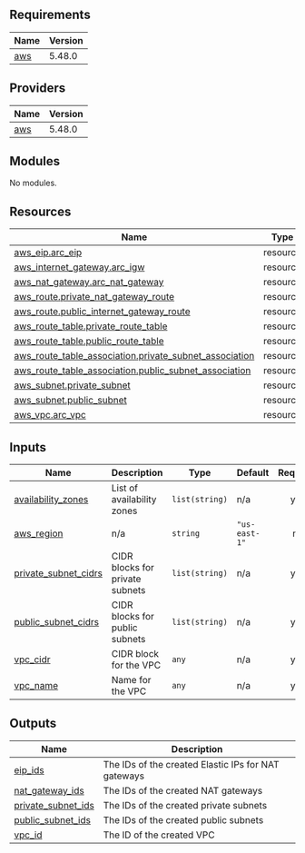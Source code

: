<!-- BEGINNING OF PRE-COMMIT-TERRAFORM DOCS HOOK -->
## Requirements

| Name | Version |
|------|---------|
| <a name="requirement_aws"></a> [aws](#requirement\_aws) | 5.48.0 |

## Providers

| Name | Version |
|------|---------|
| <a name="provider_aws"></a> [aws](#provider\_aws) | 5.48.0 |

## Modules

No modules.

## Resources

| Name | Type |
|------|------|
| [aws_eip.arc_eip](https://registry.terraform.io/providers/hashicorp/aws/5.48.0/docs/resources/eip) | resource |
| [aws_internet_gateway.arc_igw](https://registry.terraform.io/providers/hashicorp/aws/5.48.0/docs/resources/internet_gateway) | resource |
| [aws_nat_gateway.arc_nat_gateway](https://registry.terraform.io/providers/hashicorp/aws/5.48.0/docs/resources/nat_gateway) | resource |
| [aws_route.private_nat_gateway_route](https://registry.terraform.io/providers/hashicorp/aws/5.48.0/docs/resources/route) | resource |
| [aws_route.public_internet_gateway_route](https://registry.terraform.io/providers/hashicorp/aws/5.48.0/docs/resources/route) | resource |
| [aws_route_table.private_route_table](https://registry.terraform.io/providers/hashicorp/aws/5.48.0/docs/resources/route_table) | resource |
| [aws_route_table.public_route_table](https://registry.terraform.io/providers/hashicorp/aws/5.48.0/docs/resources/route_table) | resource |
| [aws_route_table_association.private_subnet_association](https://registry.terraform.io/providers/hashicorp/aws/5.48.0/docs/resources/route_table_association) | resource |
| [aws_route_table_association.public_subnet_association](https://registry.terraform.io/providers/hashicorp/aws/5.48.0/docs/resources/route_table_association) | resource |
| [aws_subnet.private_subnet](https://registry.terraform.io/providers/hashicorp/aws/5.48.0/docs/resources/subnet) | resource |
| [aws_subnet.public_subnet](https://registry.terraform.io/providers/hashicorp/aws/5.48.0/docs/resources/subnet) | resource |
| [aws_vpc.arc_vpc](https://registry.terraform.io/providers/hashicorp/aws/5.48.0/docs/resources/vpc) | resource |

## Inputs

| Name | Description | Type | Default | Required |
|------|-------------|------|---------|:--------:|
| <a name="input_availability_zones"></a> [availability\_zones](#input\_availability\_zones) | List of availability zones | `list(string)` | n/a | yes |
| <a name="input_aws_region"></a> [aws\_region](#input\_aws\_region) | n/a | `string` | `"us-east-1"` | no |
| <a name="input_private_subnet_cidrs"></a> [private\_subnet\_cidrs](#input\_private\_subnet\_cidrs) | CIDR blocks for private subnets | `list(string)` | n/a | yes |
| <a name="input_public_subnet_cidrs"></a> [public\_subnet\_cidrs](#input\_public\_subnet\_cidrs) | CIDR blocks for public subnets | `list(string)` | n/a | yes |
| <a name="input_vpc_cidr"></a> [vpc\_cidr](#input\_vpc\_cidr) | CIDR block for the VPC | `any` | n/a | yes |
| <a name="input_vpc_name"></a> [vpc\_name](#input\_vpc\_name) | Name for the VPC | `any` | n/a | yes |

## Outputs

| Name | Description |
|------|-------------|
| <a name="output_eip_ids"></a> [eip\_ids](#output\_eip\_ids) | The IDs of the created Elastic IPs for NAT gateways |
| <a name="output_nat_gateway_ids"></a> [nat\_gateway\_ids](#output\_nat\_gateway\_ids) | The IDs of the created NAT gateways |
| <a name="output_private_subnet_ids"></a> [private\_subnet\_ids](#output\_private\_subnet\_ids) | The IDs of the created private subnets |
| <a name="output_public_subnet_ids"></a> [public\_subnet\_ids](#output\_public\_subnet\_ids) | The IDs of the created public subnets |
| <a name="output_vpc_id"></a> [vpc\_id](#output\_vpc\_id) | The ID of the created VPC |
<!-- END OF PRE-COMMIT-TERRAFORM DOCS HOOK -->
